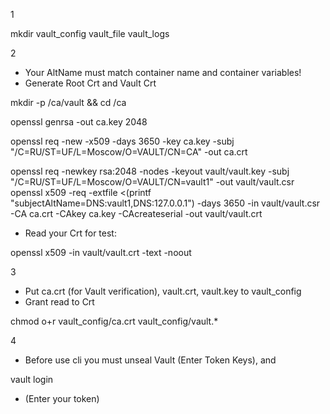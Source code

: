 1 

mkdir vault_config vault_file vault_logs

2
- Your AltName must match container name and container variables!
- Generate Root Crt and Vault Crt

mkdir -p /ca/vault && cd /ca

openssl genrsa -out ca.key 2048

openssl req -new -x509 -days 3650 -key ca.key -subj "/C=RU/ST=UF/L=Moscow/O=VAULT/CN=CA" -out ca.crt

openssl req -newkey rsa:2048 -nodes -keyout vault/vault.key -subj "/C=RU/ST=UF/L=Moscow/O=VAULT/CN=vault1" -out vault/vault.csr
openssl x509 -req -extfile <(printf "subjectAltName=DNS:vault1,DNS:127.0.0.1") -days 3650 -in vault/vault.csr -CA ca.crt -CAkey ca.key -CAcreateserial -out vault/vault.crt

- Read your Crt for test:

openssl x509 -in vault/vault.crt -text -noout

3
- Put ca.crt (for Vault verification), vault.crt, vault.key to vault_config
- Grant read to Crt

chmod o+r vault_config/ca.crt vault_config/vault.*

4 
- Before use cli you must unseal Vault (Enter Token Keys), and

vault login
- (Enter your token)
